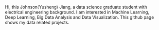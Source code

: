Hi, this Johnson(Yusheng) Jiang, a data science graduate student with electrical engineering background.
I am interested in Machine Learning, Deep Learning, Big Data Analysis and Data Visualization. 
This github page shows my data related projects.
